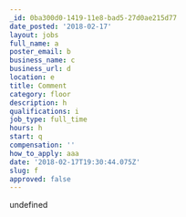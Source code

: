 ```yaml
---
_id: 0ba300d0-1419-11e8-bad5-27d0ae215d77
date_posted: '2018-02-17'
layout: jobs
full_name: a
poster_email: b
business_name: c
business_url: d
location: e
title: Comment
category: floor
description: h
qualifications: i
job_type: full_time
hours: h
start: q
compensation: ''
how_to_apply: aaa
date: '2018-02-17T19:30:44.075Z'
slug: f
approved: false
---
```

undefined
